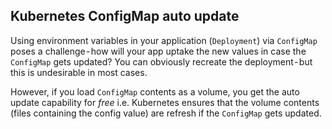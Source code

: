 ## Kubernetes ConfigMap auto update

Using environment variables in your application (`Deployment`) via `ConfigMap` poses a challenge - how will your app uptake the new values in case the `ConfigMap` gets updated? You can obviously recreate the deployment - but this is undesirable in most cases.

However, if you load `ConfigMap` contents as a volume, you get the auto update capability for *free* i.e. Kubernetes ensures that the volume contents (files containing the config value) are refresh if the `ConfigMap` gets updated.